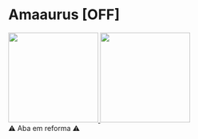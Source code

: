 <h1>Amaaurus [OFF]</h1>

<div>
  <a href="https://github.com/Amaaurus">
    <img height="180em" src="https://github-readme-stats.vercel.app/api?username=Amaaurus&show_icons=true&treme=dracula&include_all_commits=true&count_private=true"/>
    <img height="180em" src="https://github-readme-stats.vercel.app/api/top-langs/?username=Amaaurus&langs_count=16&theme=dracula"/>
  </a>
</div>
⚠️ Aba em reforma ⚠️
